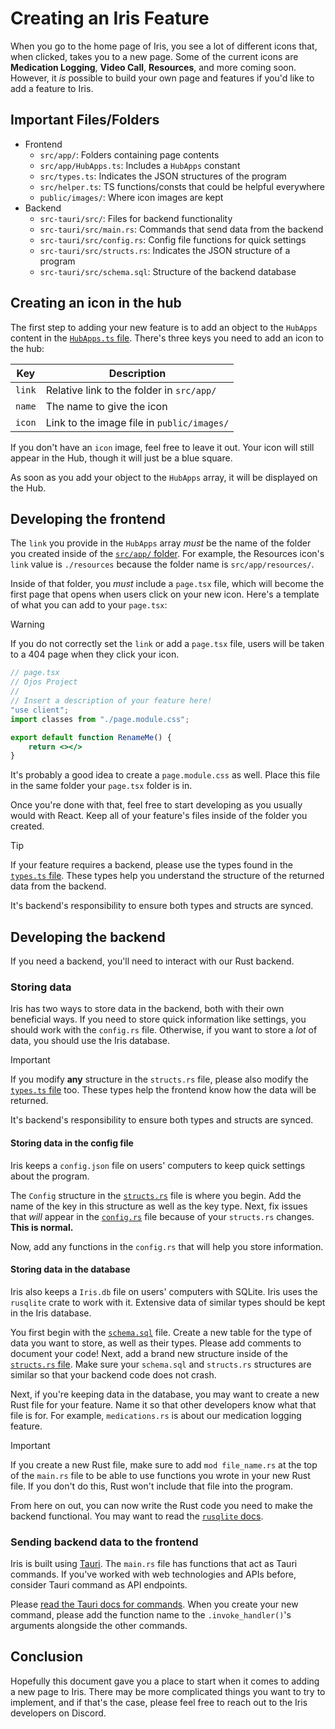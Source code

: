 # Creating an Iris Feature

When you go to the home page of Iris, you see a lot of different icons that,
when clicked, takes you to a new page. Some of the current icons are
**Medication Logging**, **Video Call**, **Resources**, and more coming soon.
However, it *is* possible to build your own page and features if you'd like to
add a feature to Iris.

## Important Files/Folders

- Frontend
  - `src/app/`: Folders containing page contents
  - `src/app/HubApps.ts`: Includes a `HubApps` constant
  - `src/types.ts`: Indicates the JSON structures of the program
  - `src/helper.ts`: TS functions/consts that could be helpful everywhere
  - `public/images/`: Where icon images are kept
- Backend
  - `src-tauri/src/`: Files for backend functionality
  - `src-tauri/src/main.rs`: Commands that send data from the backend
  - `src-tauri/src/config.rs`: Config file functions for quick settings
  - `src-tauri/src/structs.rs`: Indicates the JSON structure of a program
  - `src-tauri/src/schema.sql`: Structure of the backend database

## Creating an icon in the hub

The first step to adding your new feature is to add an object to the `HubApps`
content in the [`HubApps.ts` file](../src/app/HubApps.ts). There's three keys you
need to add an icon to the hub:

| Key    | Description                                |
| ------ | ------------------------------------------ |
| `link` | Relative link to the folder in `src/app/`  |
| `name` | The name to give the icon                  |
| `icon` | Link to the image file in `public/images/` |

If you don't have an `icon` image, feel free to leave it out. Your icon will
still appear in the Hub, though it will just be a blue square.

As soon as you add your object to the `HubApps` array, it will be displayed on
the Hub.

## Developing the frontend

The `link` you provide in the `HubApps` array *must* be the name of the folder
you created inside of the [`src/app/` folder](../src/app/). For example, the
Resources icon's `link` value is `./resources` because the folder name is
`src/app/resources/`.

Inside of that folder, you *must* include a `page.tsx` file, which will become
the first page that opens when users click on your new icon. Here's a template
of what you can add to your `page.tsx`:

> [!WARNING]
> If you do not correctly set the `link` or add a `page.tsx` file, users will
> be taken to a 404 page when they click your icon.

```jsx
// page.tsx
// Ojos Project
//
// Insert a description of your feature here!
"use client";
import classes from "./page.module.css";

export default function RenameMe() {
    return <></>
}
```

It's probably a good idea to create a `page.module.css` as well. Place this
file in the same folder your `page.tsx` folder is in.

Once you're done with that, feel free to start developing as you usually would
with React. Keep all of your feature's files inside of the folder you created.

> [!TIP]
> If your feature requires a backend, please use the types found in the
> [`types.ts` file](../src/types.ts). These types help you understand the
> structure of the returned data from the backend.
>
> It's backend's responsibility to ensure both types and structs are synced.

## Developing the backend

If you need a backend, you'll need to interact with our Rust backend.

### Storing data

Iris has two ways to store data in the backend, both with their own beneficial
ways. If you need to store quick information like settings, you should work with
the `config.rs` file. Otherwise, if you want to
store a *lot* of data, you should use the Iris database.

> [!IMPORTANT]
> If you modify **any** structure in the `structs.rs` file, please also modify
> the [`types.ts` file](../src/types.ts) too. These types help the frontend know
> how the data will be returned.
>
> It's backend's responsibility to ensure both types and structs are synced.

#### Storing data in the config file

Iris keeps a `config.json` file on users' computers to keep quick settings about
the program.

The `Config` structure in the [`structs.rs`](../src-tauri/src/structs.rs) file
is where you begin. Add the name of the key in this structure as well as the key
type. Next, fix issues that *will* appear in the
[`config.rs`](../src-tauri/src/config.rs) file because of your `structs.rs`
changes. **This is normal.**

Now, add any functions in the `config.rs` that will help you store information.

#### Storing data in the database

Iris also keeps a `Iris.db` file on users' computers with SQLite. Iris uses
the `rusqlite` crate to work with it. Extensive data of similar types should
be kept in the Iris database.

You first begin with the [`schema.sql`](../src-tauri/src/schema.sql) file.
Create a new table for the type of data you want to store, as well as their
types. Please add comments to document your code! Next, add a brand new
structure inside of the [`structs.rs` file](../src-tauri/src/structs.rs).
Make sure your `schema.sql` and `structs.rs` structures are similar so that
your backend code does not crash.

Next, if you're keeping data in the database, you may want to create a new Rust
file for your feature. Name it so that other developers know what that file is
for. For example, `medications.rs` is about our medication logging feature.

> [!IMPORTANT]
> If you create a new Rust file, make sure to add `mod file_name.rs` at the
> top of the `main.rs` file to be able to use functions you wrote in your new
> Rust file. If you don't do this, Rust won't include that file into the
> program.

From here on out, you can now write the Rust code you need to make the backend
functional. You may want to read the
[`rusqlite` docs](https://docs.rs/rusqlite/latest/rusqlite/).

### Sending backend data to the frontend

Iris is built using [Tauri](https://tauri.app/). The `main.rs` file has
functions that act as Tauri commands. If you've worked with web technologies and
APIs before, consider Tauri command as API endpoints.

Please
[read the Tauri docs for commands](https://tauri.app/develop/calling-rust/).
When you create your new command, please add the function name to the
`.invoke_handler()`'s arguments alongside the other commands.

## Conclusion

Hopefully this document gave you a place to start when it comes to adding a new
page to Iris. There may be more complicated things you want to try to implement,
and if that's the case, please feel free to reach out to the Iris developers
on Discord.
